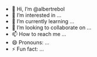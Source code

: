 - 👋 Hi, I’m @albertrebol
- 👀 I’m interested in ...
- 🌱 I’m currently learning ...
- 💞️ I’m looking to collaborate on ...
- 📫 How to reach me ...
- 😄 Pronouns: ...
- ⚡ Fun fact: ...

<!---
albertrebol/albertrebol is a ✨ special ✨ repository because its `README.md` (this file) appears on your GitHub profile.
You can click the Preview link to take a look at your changes.
--->
